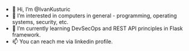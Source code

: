 - 👋 Hi, I’m @IvanKusturic
- 👀 I’m interested in computers in general - programming, operating systems, security, etc.
- 🌱 I’m currently learning DevSecOps and REST API principles in Flask framework.
- 📫 You can reach me via linkedin profile.

<!---
IvanKusturic/IvanKusturic is a ✨ special ✨ repository because its `README.md` (this file) appears on your GitHub profile.
You can click the Preview link to take a look at your changes.
--->

